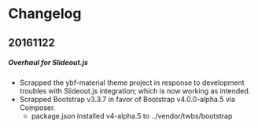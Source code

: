 # Changelog

## 20161122
##### Overhaul for Slideout.js
- Scrapped the ybf-material theme project in response to development troubles with Slideout.js integration; which is now working as intended.
- Scrapped Bootstrap v3.3.7 in favor of Bootstrap v4.0.0-alpha.5 via Composer.
  - package.json installed v4-alpha.5 to ../vendor/twbs/bootstrap


<!-- [Show me the diff](https://github.com/digitalcraftsman/hugo-material-docs/commit/1f8393a8d4ce1b8ee3fc7d87be05895c12810494) -->
